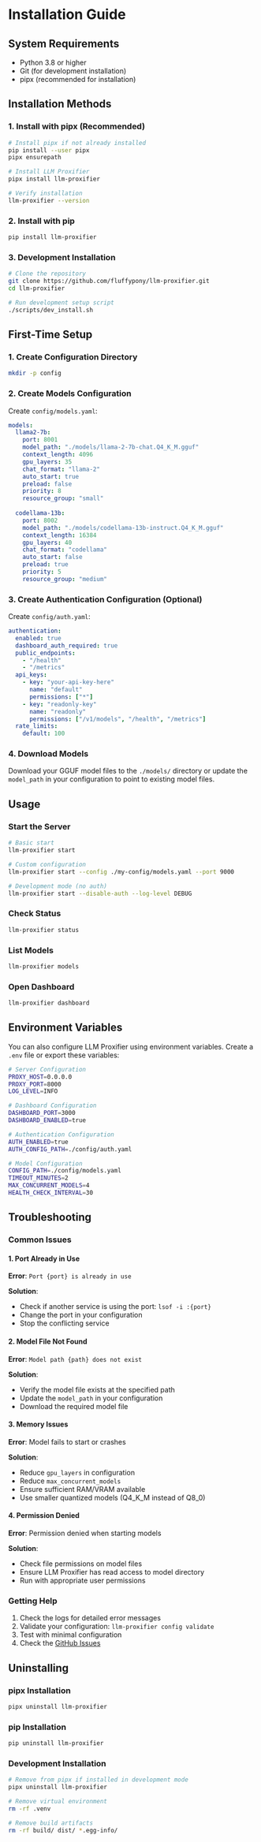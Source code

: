 # Installation Guide

## System Requirements

- Python 3.8 or higher
- Git (for development installation)
- pipx (recommended for installation)

## Installation Methods

### 1. Install with pipx (Recommended)

```bash
# Install pipx if not already installed
pip install --user pipx
pipx ensurepath

# Install LLM Proxifier
pipx install llm-proxifier

# Verify installation
llm-proxifier --version
```

### 2. Install with pip

```bash
pip install llm-proxifier
```

### 3. Development Installation

```bash
# Clone the repository
git clone https://github.com/fluffypony/llm-proxifier.git
cd llm-proxifier

# Run development setup script
./scripts/dev_install.sh
```

## First-Time Setup

### 1. Create Configuration Directory

```bash
mkdir -p config
```

### 2. Create Models Configuration

Create `config/models.yaml`:

```yaml
models:
  llama2-7b:
    port: 8001
    model_path: "./models/llama-2-7b-chat.Q4_K_M.gguf"
    context_length: 4096
    gpu_layers: 35
    chat_format: "llama-2"
    auto_start: true
    preload: false
    priority: 8
    resource_group: "small"
    
  codellama-13b:
    port: 8002
    model_path: "./models/codellama-13b-instruct.Q4_K_M.gguf"
    context_length: 16384
    gpu_layers: 40
    chat_format: "codellama"
    auto_start: false
    preload: true
    priority: 5
    resource_group: "medium"
```

### 3. Create Authentication Configuration (Optional)

Create `config/auth.yaml`:

```yaml
authentication:
  enabled: true
  dashboard_auth_required: true
  public_endpoints:
    - "/health"
    - "/metrics"
  api_keys:
    - key: "your-api-key-here"
      name: "default"
      permissions: ["*"]
    - key: "readonly-key"
      name: "readonly"
      permissions: ["/v1/models", "/health", "/metrics"]
  rate_limits:
    default: 100
```

### 4. Download Models

Download your GGUF model files to the `./models/` directory or update the `model_path` in your configuration to point to existing model files.

## Usage

### Start the Server

```bash
# Basic start
llm-proxifier start

# Custom configuration
llm-proxifier start --config ./my-config/models.yaml --port 9000

# Development mode (no auth)
llm-proxifier start --disable-auth --log-level DEBUG
```

### Check Status

```bash
llm-proxifier status
```

### List Models

```bash
llm-proxifier models
```

### Open Dashboard

```bash
llm-proxifier dashboard
```

## Environment Variables

You can also configure LLM Proxifier using environment variables. Create a `.env` file or export these variables:

```bash
# Server Configuration
PROXY_HOST=0.0.0.0
PROXY_PORT=8000
LOG_LEVEL=INFO

# Dashboard Configuration  
DASHBOARD_PORT=3000
DASHBOARD_ENABLED=true

# Authentication Configuration
AUTH_ENABLED=true
AUTH_CONFIG_PATH=./config/auth.yaml

# Model Configuration
CONFIG_PATH=./config/models.yaml
TIMEOUT_MINUTES=2
MAX_CONCURRENT_MODELS=4
HEALTH_CHECK_INTERVAL=30
```

## Troubleshooting

### Common Issues

#### 1. Port Already in Use

**Error**: `Port {port} is already in use`

**Solution**: 
- Check if another service is using the port: `lsof -i :{port}`
- Change the port in your configuration
- Stop the conflicting service

#### 2. Model File Not Found

**Error**: `Model path {path} does not exist`

**Solution**:
- Verify the model file exists at the specified path
- Update the `model_path` in your configuration
- Download the required model file

#### 3. Memory Issues

**Error**: Model fails to start or crashes

**Solution**:
- Reduce `gpu_layers` in configuration
- Reduce `max_concurrent_models`
- Ensure sufficient RAM/VRAM available
- Use smaller quantized models (Q4_K_M instead of Q8_0)

#### 4. Permission Denied

**Error**: Permission denied when starting models

**Solution**:
- Check file permissions on model files
- Ensure LLM Proxifier has read access to model directory
- Run with appropriate user permissions

### Getting Help

1. Check the logs for detailed error messages
2. Validate your configuration: `llm-proxifier config validate`
3. Test with minimal configuration
4. Check the [GitHub Issues](https://github.com/fluffypony/llm-proxifier/issues)

## Uninstalling

### pipx Installation

```bash
pipx uninstall llm-proxifier
```

### pip Installation

```bash
pip uninstall llm-proxifier
```

### Development Installation

```bash
# Remove from pipx if installed in development mode
pipx uninstall llm-proxifier

# Remove virtual environment
rm -rf .venv

# Remove build artifacts
rm -rf build/ dist/ *.egg-info/
```

